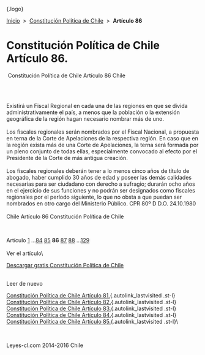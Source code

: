 <div class="wrapper">

[](/index.htm){.logo}
<div class="breadcrumbs">

[Inicio](/index.htm)  &gt;  [Constitución Política de
Chile](/constitucion_politica_de_chile.htm "Constitución Política de Chile")
 &gt;  **Artículo 86**

</div>

<div class="middle">

<div class="container">

Constitución Política de Chile\
Artículo 86.
===============================

<div id="goser">

</div>

﻿
Constitución Política de Chile Artículo 86 Chile

\
﻿
<div id="squareAds">

</div>

<div id="statya">

Existirá un Fiscal Regional en cada una de las regiones en que se divida
administrativamente el país, a menos que la población o la extensión
geográfica de la región hagan necesario nombrar más de uno.\
\
Los fiscales regionales serán nombrados por el Fiscal Nacional, a
propuesta en terna de la Corte de Apelaciones de la respectiva región.
En caso que en la región exista más de una Corte de Apelaciones, la
terna será formada por un pleno conjunto de todas ellas, especialmente
convocado al efecto por el Presidente de la Corte de más antigua
creación.\
\
Los fiscales regionales deberán tener a lo menos cinco años de título de
abogado, haber cumplido 30 años de edad y poseer las demás calidades
necesarias para ser ciudadano con derecho a sufragio; durarán ocho años
en el ejercicio de sus funciones y no podrán ser designados como
fiscales regionales por el período siguiente, lo que no obsta a que
puedan ser nombrados en otro cargo del Ministerio Público. CPR 80º D
D.O. 24.10.1980\
\
Chile Artículo 86 Constitución Política de Chile

</div>

﻿
<div id="ads1">

</div>

<div class="breadstat">

Artículo
[1](/constitucion_politica_de_chile/1.htm) ...[84](/constitucion_politica_de_chile/84.htm) [85](/constitucion_politica_de_chile/85.htm) **86** [87](/constitucion_politica_de_chile/87.htm) [88](/constitucion_politica_de_chile/88.htm) ...[129](/constitucion_politica_de_chile/129.htm) \
\
Ver el artículo\

</div>

[Descargar gratis Constitución Política de
Chile](/constitucion_politica_de_chile/download.htm "Descargar gratis Constitución Política de Chile")
﻿
<div style="clear: left">

</div>

\
Leer de nuevo

[Constitución Política de Chile Artículo
81.](/constitucion_politica_de_chile/81.htm){.autolink_lastvisited
.st-l} [Constitución Política de Chile Artículo
82.](/constitucion_politica_de_chile/82.htm){.autolink_lastvisited
.st-l} [Constitución Política de Chile Artículo
83.](/constitucion_politica_de_chile/83.htm){.autolink_lastvisited
.st-l} [Constitución Política de Chile Artículo
84.](/constitucion_politica_de_chile/84.htm){.autolink_lastvisited
.st-l} [Constitución Política de Chile Artículo
85.](/constitucion_politica_de_chile/85.htm){.autolink_lastvisited
.st-l}\

</div>

﻿
<div id="LeftAds">

</div>

</div>

Leyes-cl.com 2014-2016 Chile

</div>
